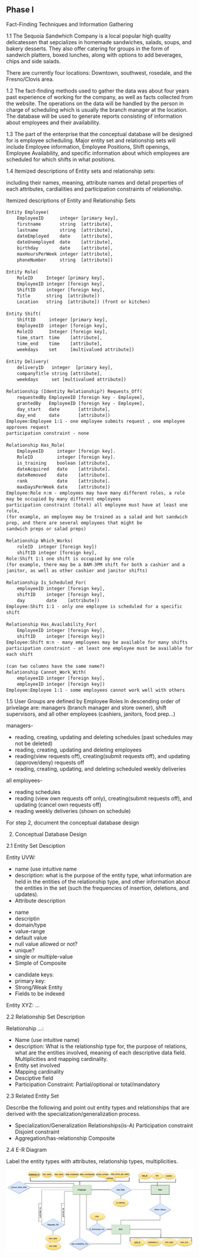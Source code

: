 Phase I
--
Fact-Finding Techniques and Information Gathering

1.1 The Sequoia Sandwhich Company is a local popular high quality delicatessen
that sepcializes in homemade sandwiches, salads, soups, and bakery desserts.
They also offer catering for groups in the form of sandwich platters, boxed lunches,
along with options to add beverages, chips and side salads.

There are currently four locations:
Downtown, southwest, rosedale, and the Fresno/Clovis area.

1.2 The fact-finding methods used to gather the data was about four years
past experience of working for the company, as well as facts collected
from the website. The operations on the data will be handled by the
person in charge of scheduling which is usually the branch manager at
the location. The database will be used to generate reports consisting
of information about employees and their availability. 

1.3 The part of the enterprise that the conceptual database will be designed
for is employee scheduling.  Major entity set and relationship sets will
include Employee information, Employee Positions, Shift openings, Employee
Availability, and specific information about which employees are scheduled
for which shifts in what positions.


1.4 Itemized descriptions of Entity sets and relationship sets: 

including their names, meaning, attribute names and detail
properties of each attributes, cardialities and participation
constraints of relationship.

Itemized descriptions of Entity and Relationship Sets

    Entity Employee(
        EmployeeID      integer [primary key],
        firstname       string  [attribute],
        lastname        string  [attribute],
        dateEmployed    date    [attribute],
        dateUnemployed  date    [attribute],
        birthday        date    [attribute],
        maxHoursPerWeek integer [attribute],
        phoneNumber     string  [attribute])

    Entity Role(
        RoleID     Integer [primary key],
        EmployeeID integer [foreign key],
        ShiftID    integer [foreign key],
        Title      string  [attribute])
        Location   string  [attribute]) (front or kitchen)

    Entity Shift(
        ShiftID     integer [primary key],
        EmployeeID  integer [foreign key],
        RoleID      Integer [foreign key],
        time_start  time    [attribute],
        time_end    time    [attribute],
        weekdays    set     [multivalued attribute])

    Entity Delivery(
        deliveryID   integer  [primary key],
        companyTitle string [attribute],
        weekdays     set [multivalued attribute])

    Relationship (Identity Relationship?) Requests_Off(
        requestedBy EmployeeID [foreign key - Employee],
        grantedBy   EmployeeID [foreign key - Employee],
        day_start   date       [attribute],
        day_end     date       [attribute])
    Employee:Employee 1:1 - one employee submits request , one employee approves request
    participation constraint - none

    Relationship Has_Role(
        EmployeeID     integer [foreign key].
        RoleID         integer [foreign key].
        is_training    boolean [attribute],
        dateAcquired   date    [attribute].
        dateRemoved    date    [attribute].
        rank           date    [attribute].
        maxDaysPerWeek date    [attribute])
    Employee:Role n:m - employees may have many different roles, a role may be occupied by many different employees
    participation constraint (total) all employee must have at least one role,
    (for example, an employee may be trained as a salad and hot sandwich prep, and there are several employees that might be
    sandwich preps or salad preps)

    Relationship Which_Works(
        roleID  integer [foreign key])
        shiftID integer [foreign key],
    Role:Shift 1:1 one shift is occupied by one role
    (for example, there may be a 8AM-3PM shift for both a cashier and a janitor, as well as other cashier and janitor shifts)

    Relationship Is_Scheduled_For(
        employeeID integer [foreign key],
        shiftID    integer [foreign key],
        day        date    [attribute])
    Employee:Shift 1:1 - only one employee is scheduled for a specific shift

    Relationship Has_Availability_For(
        EmployeeID integer [foreign key],
        shiftID    integer [foreign key])
    Employee:Shift m:n - many employees may be available for many shifts
    participation constraint - at least one employee must be available for each shift

    (can two columns have the same name?)
    Relationship Cannot_Work_With(
        employeeID integer [foreign key],
        employeeID integer [foreign key])
    Employee:Employee 1:1 - some employees cannot work well with others

1.5 User Groups are defined by Employee Roles
In descending order of privelage are: managers (branch manager and store owner),
shift supervisors, and all other employees (cashiers, janitors, food prep...)

managers-
* reading, creating, updating and deleting schedules (past schedules may not be deleted)
* reading, creating, updating and deleting employees
* reading(view requests off), creating(submit requests off), and updating (approve/deny) requests off
* reading, creating, updating, and deleting scheduled weekly deliveries

all employees-
* reading schedules
* reading (view own requests off only), creating(submit requests off), and updating (cancel own requests off)
* reading weekly deliveries (shown on schedule)

For step 2, document the conceptual database design

2. Conceptual Database Design

2.1 Entity Set Desciption

Entity UVW:
* name (use intuitive name
* description: what is the purpose of the entity
type, what information are held in the entities
of the relationship type, and other information
about the entities in the set (such the frequencies
of insertion, deletions, and updates).
* Attribute description
- name
- descriptin
- domain/type
- value-range
- default value
- null value allowed or not?
- unique?
- single or multiple-value
- Simple of Composite

* candidate keys:
* primary key:
* Strong/Weak Entity
* Fields to be indexed

Entity XYZ:
...

2.2 Relationship Set Description

Relationship ...:
* Name (use intuitive name)
* description: What is the relationship type for, the
purpose of relations, what are the entities involved,
meaning of each descriptive data field. Multiplicities
and mapping cardinality.
* Entity set involved
* Mapping cardinality
* Desciptive field
* Participation Constraint:
Partial/optional or total/mandatory

2.3 Related Entity Set

Describe the following and point out entity types and relationships
that are derived with the specialization/generalization process.

* Specialization/Generalization Relationships(is-A)
Participation constraint
Disjoint constraint
* Aggregation/has-relationship
Composite

2.4 E-R Diagram

Label the entity types with attributes, relationship types,
multiplicities.

![alt text](../ER_Diagram.png)
